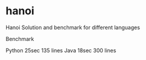 hanoi
=====

Hanoi Solution and benchmark for different languages

Benchmark

Python 25sec   135 lines
Java   18sec   300 lines

